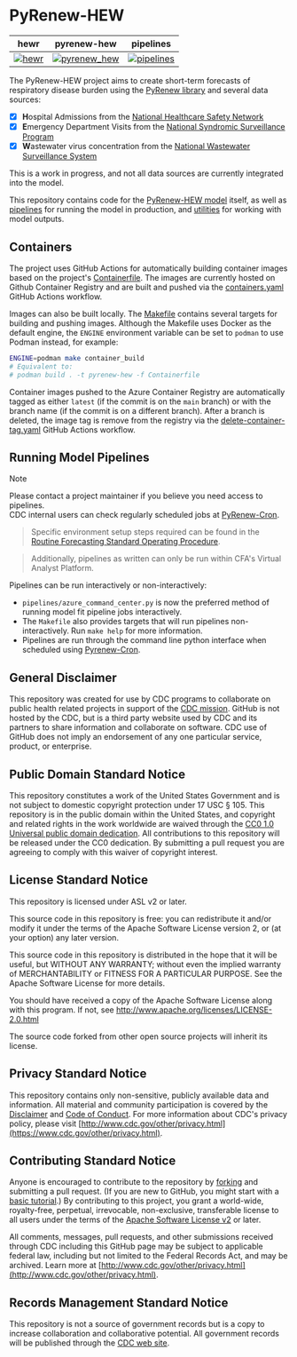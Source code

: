 # PyRenew-HEW
| hewr | pyrenew-hew | pipelines |
| ---- | ----------- | --------- |
| [![hewr](https://codecov.io/gh/CDCgov/pyrenew-hew/branch/main/graph/badge.svg?flag=hewr)](https://codecov.io/gh/CDCgov/pyrenew-hew) | [![pyrenew_hew](https://codecov.io/gh/CDCgov/pyrenew-hew/graph/badge.svg?flag=pyrenew_hew)](https://codecov.io/gh/CDCgov/pyrenew-hew) | [![pipelines](https://codecov.io/gh/CDCgov/pyrenew-hew/graph/badge.svg?flag=pipelines)](https://codecov.io/gh/CDCgov/pyrenew-hew) |

The PyRenew-HEW project aims to create short-term forecasts of respiratory disease burden using the [PyRenew library](https://github.com/CDCgov/PyRenew) and several data sources:

- [x] **H**ospital Admissions from the [National Healthcare Safety Network](https://www.cdc.gov/nhsn/index.html)
- [x] **E**mergency Department Visits from the [National Syndromic Surveillance Program](https://www.cdc.gov/nssp/index.html)
- [x] **W**astewater virus concentration from the [National Wastewater Surveillance System](https://www.cdc.gov/nwss/index.html)

This is a work in progress, and not all data sources are currently integrated into the model.

This repository contains code for the [PyRenew-HEW model](https://github.com/CDCgov/pyrenew-hew/blob/main/pyrenew_hew/pyrenew_hew_model.py) itself, as well as [pipelines](https://github.com/CDCgov/pyrenew-hew/tree/main/pyrenew_hew) for running the model in production, and [utilities](https://github.com/CDCgov/pyrenew-hew/tree/main/hewr) for working with model outputs.

## Containers

The project uses GitHub Actions for automatically building container images based on the project's [Containerfile](Containerfile). The images are currently hosted on Github Container Registry and are built and pushed via the [containers.yaml](.github/workflows/containers.yaml) GitHub Actions workflow.

Images can also be built locally. The [Makefile](Makefile) contains several targets for building and pushing images. Although the Makefile uses Docker as the default engine, the `ENGINE` environment variable can be set to `podman` to use Podman instead, for example:

```bash
ENGINE=podman make container_build
# Equivalent to:
# podman build . -t pyrenew-hew -f Containerfile
```

Container images pushed to the Azure Container Registry are automatically tagged as either `latest` (if the commit is on the `main` branch) or with the branch name (if the commit is on a different branch). After a branch is deleted, the image tag is remove from the registry via the [delete-container-tag.yaml](.github/workflows/delete-container-tag.yaml) GitHub Actions workflow.

## Running Model Pipelines
> [!NOTE]
>
> Please contact a project maintainer if you believe you need access to pipelines.  
> CDC internal users can check regularly scheduled jobs at [PyRenew-Cron](https://github.com/cdcent/pyrenew-cron).

> Specific environment setup steps required can be found in the [Routine Forecasting Standard Operating Procedure](https://cdcent.github.io/cfa-stf-handbook/routine_forecast_sop.html).

> Additionally, pipelines as written can only be run within CFA's Virtual Analyst Platform.

Pipelines can be run interactively or non-interactively:
- `pipelines/azure_command_center.py` is now the preferred method of running model fit pipeline jobs interactively.
- The `Makefile` also provides targets that will run pipelines non-interactively. Run `make help` for more information.
- Pipelines are run through the command line python interface when scheduled using [Pyrenew-Cron](https://github.com/cdcent/pyrenew-cron).

## General Disclaimer
This repository was created for use by CDC programs to collaborate on public health related projects in support of the [CDC mission](https://www.cdc.gov/about/organization/mission.htm).  GitHub is not hosted by the CDC, but is a third party website used by CDC and its partners to share information and collaborate on software. CDC use of GitHub does not imply an endorsement of any one particular service, product, or enterprise.

## Public Domain Standard Notice
This repository constitutes a work of the United States Government and is not
subject to domestic copyright protection under 17 USC § 105. This repository is in
the public domain within the United States, and copyright and related rights in
the work worldwide are waived through the [CC0 1.0 Universal public domain dedication](https://creativecommons.org/publicdomain/zero/1.0/).
All contributions to this repository will be released under the CC0 dedication. By
submitting a pull request you are agreeing to comply with this waiver of
copyright interest.

## License Standard Notice
This repository is licensed under ASL v2 or later.

This source code in this repository is free: you can redistribute it and/or modify it under
the terms of the Apache Software License version 2, or (at your option) any
later version.

This source code in this repository is distributed in the hope that it will be useful, but WITHOUT ANY
WARRANTY; without even the implied warranty of MERCHANTABILITY or FITNESS FOR A
PARTICULAR PURPOSE. See the Apache Software License for more details.

You should have received a copy of the Apache Software License along with this
program. If not, see http://www.apache.org/licenses/LICENSE-2.0.html

The source code forked from other open source projects will inherit its license.

## Privacy Standard Notice
This repository contains only non-sensitive, publicly available data and
information. All material and community participation is covered by the
[Disclaimer](https://github.com/CDCgov/template/blob/master/DISCLAIMER.md)
and [Code of Conduct](https://github.com/CDCgov/template/blob/master/code-of-conduct.md).
For more information about CDC's privacy policy, please visit [http://www.cdc.gov/other/privacy.html](https://www.cdc.gov/other/privacy.html).

## Contributing Standard Notice
Anyone is encouraged to contribute to the repository by [forking](https://help.github.com/articles/fork-a-repo)
and submitting a pull request. (If you are new to GitHub, you might start with a
[basic tutorial](https://help.github.com/articles/set-up-git).) By contributing
to this project, you grant a world-wide, royalty-free, perpetual, irrevocable,
non-exclusive, transferable license to all users under the terms of the
[Apache Software License v2](http://www.apache.org/licenses/LICENSE-2.0.html) or
later.

All comments, messages, pull requests, and other submissions received through
CDC including this GitHub page may be subject to applicable federal law, including but not limited to the Federal Records Act, and may be archived. Learn more at [http://www.cdc.gov/other/privacy.html](http://www.cdc.gov/other/privacy.html).

## Records Management Standard Notice
This repository is not a source of government records but is a copy to increase
collaboration and collaborative potential. All government records will be
published through the [CDC web site](http://www.cdc.gov).
